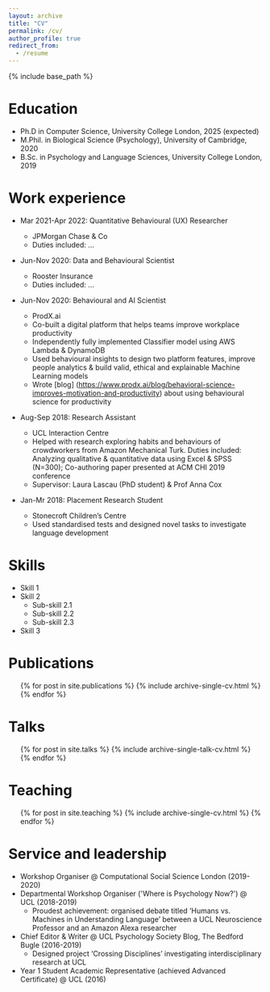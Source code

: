 ```yaml
---
layout: archive
title: "CV"
permalink: /cv/
author_profile: true
redirect_from:
  - /resume
---
```


{% include base_path %}

Education
======
* Ph.D in Computer Science, University College London, 2025 (expected)
* M.Phil. in Biological Science (Psychology), University of Cambridge, 2020 
* B.Sc. in Psychology and Language Sciences, University College London, 2019



Work experience
======
* Mar 2021-Apr 2022: Quantitative Behavioural (UX) Researcher
  * JPMorgan Chase & Co
  * Duties included: ...

* Jun-Nov 2020: Data and Behavioural Scientist
  * Rooster Insurance
  * Duties included: ...

* Jun-Nov 2020: Behavioural and AI Scientist
  * ProdX.ai
  * Co-built a digital platform that helps teams improve workplace productivity
  * Independently fully implemented Classifier model using AWS Lambda & DynamoDB
  * Used behavioural insights to design two platform features, improve people analytics & build valid, ethical and explainable Machine Learning models
  * Wrote [blog] (https://www.prodx.ai/blog/behavioral-science-improves-motivation-and-productivity) about using behavioural science for productivity

* Aug-Sep 2018: Research Assistant
  * UCL Interaction Centre
  * Helped with research exploring habits and behaviours of crowdworkers from Amazon Mechanical Turk. Duties included: Analyzing qualitative & quantitative data using Excel & SPSS (N=300); Co-authoring paper presented at ACM CHI 2019 conference
  * Supervisor: Laura Lascau (PhD student) & Prof Anna Cox

* Jan-Mr 2018: Placement Research Student
  * Stonecroft Children’s Centre
  * Used standardised tests and designed novel tasks to investigate language development
  
Skills
======
* Skill 1
* Skill 2
  * Sub-skill 2.1
  * Sub-skill 2.2
  * Sub-skill 2.3
* Skill 3

Publications
======
  <ul>{% for post in site.publications %}
    {% include archive-single-cv.html %}
  {% endfor %}</ul>
  
Talks
======
  <ul>{% for post in site.talks %}
    {% include archive-single-talk-cv.html %}
  {% endfor %}</ul>
  
Teaching
======
  <ul>{% for post in site.teaching %}
    {% include archive-single-cv.html %}
  {% endfor %}</ul>
  
Service and leadership
======
* Workshop Organiser @ Computational Social Science London (2019-2020)
* Departmental Workshop Organiser ('Where is Psychology Now?') @ UCL (2018-2019)
  * Proudest achievement: organised debate titled ‘Humans vs. Machines in Understanding Language’ between a UCL Neuroscience Professor and an Amazon Alexa researcher
* Chief Editor & Writer @ UCL Psychology Society Blog, The Bedford Bugle (2016-2019)
  * Designed project ‘Crossing Disciplines’ investigating interdisciplinary research at UCL
* Year 1 Student Academic Representative (achieved Advanced Certificate) @ UCL (2016)
